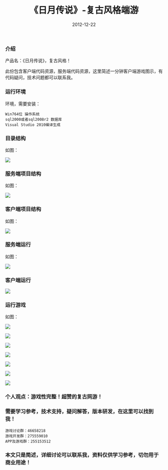 ﻿---
layout: post
title:  《日月传说》-复古风格端游
date: 2012-12-22
tags: Win工程 端游
---


### 介绍

产品名：《日月传说》，复古风格！

此份包含客户端代码资源，服务端代码资源，这里简述一分钟客户端游戏图示，有代码疑问，技术问题都可以联系我。


### 运行环境

环境，需要安装：

``` 
Win764位 操作系统
sql2000或者sql2008r2 数据库
Visual Studio 2010编译生成
``` 

### 目录结构

如图：

![](/images/posts/rycs/rycs-1.jpg)

### 服务端项目结构

如图：

![](/images/posts/rycs/rycs-2.jpg)

### 客户端项目结构

如图：

![](/images/posts/rycs/rycs-3.jpg)

### 服务端运行

如图：

![](/images/posts/rycs/rycs-4.jpg)

### 客户端运行

![](/images/posts/rycs/rycs-5.jpg)

### 运行游戏

如图：

![](/images/posts/rycs/rycs-6.jpg)

![](/images/posts/rycs/rycs-7.jpg)

![](/images/posts/rycs/rycs-8.jpg)

![](/images/posts/rycs/rycs-9.jpg)

![](/images/posts/rycs/rycs-10.jpg)

![](/images/posts/rycs/rycs-11.jpg)

![](/images/posts/rycs/rycs-12.jpg)

### 个人观点：游戏性完整！超赞的复古网游！

### 需要学习参考，技术支持，疑问解答，版本研发，在这里可以找到我！

``` 
游戏讨论群：46658218
游戏开发群：275559010
APP及游戏群：255153512
``` 

### 本文只是简述，详细讨论可以联系我，资料仅供学习参考，切勿用于商业用途！